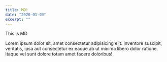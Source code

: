 ```yaml
---
title: MD!
date: "2020-01-03"
excerpt: ""
---
```


This is MD

Lorem ipsum dolor sit, amet consectetur adipisicing elit. Inventore suscipit, veritatis, ipsa aut consectetur ex eaque ab ut minima libero dolor ratione. Itaque vel sunt dolore totam amet facere doloribus!